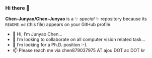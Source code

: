 ### Hi there 👋


**Chen-Junyao/Chen-Junyao** is a ✨ _special_ ✨ repository because its `README.md` (this file) appears on your GitHub profile.
- 👋 Hi, I’m Junyao Chen...
- 👯 I’m looking to collaborate on all computer vision related task...
- 💞️ I’m looking for a Ph.D. position :-).
- 📫  Please reach me via chen879037975 AT ajou DOT ac DOT kr
